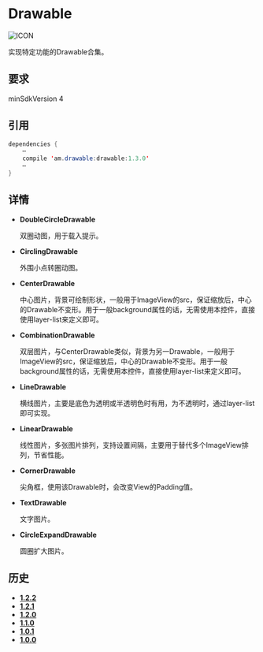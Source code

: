 # Drawable
![ICON](https://github.com/AlexMofer/ProjectX/blob/master/drawable/icon.png)

实现特定功能的Drawable合集。
## 要求
minSdkVersion 4
## 引用
```java
dependencies {
    ⋯
    compile 'am.drawable:drawable:1.3.0'
    ⋯
}
```
## 详情
- **DoubleCircleDrawable**

    双圈动图，用于载入提示。
- **CirclingDrawable**

    外围小点转圈动图。
- **CenterDrawable**

    中心图片，背景可绘制形状，一般用于ImageView的src，保证缩放后，中心的Drawable不变形。用于一般background属性的话，无需使用本控件，直接使用layer-list来定义即可。
- **CombinationDrawable**

    双层图片，与CenterDrawable类似，背景为另一Drawable，一般用于ImageView的src，保证缩放后，中心的Drawable不变形。用于一般background属性的话，无需使用本控件，直接使用layer-list来定义即可。
- **LineDrawable**

    横线图片，主要是底色为透明或半透明色时有用，为不透明时，通过layer-list即可实现。
- **LinearDrawable**
    
    线性图片，多张图片排列，支持设置间隔，主要用于替代多个ImageView排列，节省性能。
- **CornerDrawable**
    
    尖角框，使用该Drawable时，会改变View的Padding值。
- **TextDrawable**
    
    文字图片。
- **CircleExpandDrawable**
    
    圆圈扩大图片。

## 历史
- [**1.2.2**](https://bintray.com/alexmofer/maven/Drawable/1.2.2)
- [**1.2.1**](https://bintray.com/alexmofer/maven/Drawable/1.2.1)
- [**1.2.0**](https://bintray.com/alexmofer/maven/Drawable/1.2.0)
- [**1.1.0**](https://bintray.com/alexmofer/maven/Drawable/1.1.0)
- [**1.0.1**](https://bintray.com/alexmofer/maven/Drawable/1.0.1)
- [**1.0.0**](https://bintray.com/alexmofer/maven/Drawable/1.0.0)